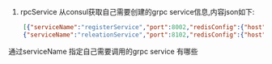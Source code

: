 
1. rpcService 从consul获取自己需要创建的grpc service信息,内容json如下:
```json
	[{"serviceName":"registerService","port":8002,"redisConfig":{"host":"127.0.0.1:6379","dbNum":0}},
	{"serviceName":"releationService","port":8102,"redisConfig":{"host":"127.0.0.1:6379","dbNum":0}}]
```
通过serviceName 指定自己需要调用的grpc service 有哪些